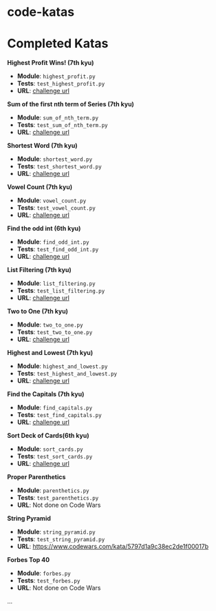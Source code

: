 # code-katas

# Completed Katas

**Highest Profit Wins! (7th kyu)**

- **Module**: `highest_profit.py`
- **Tests**: `test_highest_profit.py`
- **URL**: [challenge url](https://www.codewars.com/kata/the-highest-profit-wins/train/python)

**Sum of the first nth term of Series (7th kyu)**

- **Module**: `sum_of_nth_term.py`
- **Tests**: `test_sum_of_nth_term.py`
- **URL**: [challenge url](http://www.codewars.com/kata/sum-of-the-first-nth-term-of-series/train/python)

**Shortest Word (7th kyu)**

- **Module**: `shortest_word.py`
- **Tests**: `test_shortest_word.py`
- **URL**: [challenge url](https://www.codewars.com/kata/shortest-word/train/python)

**Vowel Count (7th kyu)**

- **Module**: `vowel_count.py`
- **Tests**: `test_vowel_count.py`
- **URL**: [challenge url](https://www.codewars.com/kata/vowel-count/train/python)

**Find the odd int (6th kyu)**

- **Module**: `find_odd_int.py`
- **Tests**: `test_find_odd_int.py`
- **URL**: [challenge url](https://www.codewars.com/kata/54da5a58ea159efa38000836/train/python)

**List Filtering (7th kyu)**

- **Module**: `list_filtering.py`
- **Tests**: `test_list_filtering.py`
- **URL**: [challenge url](https://www.codewars.com/kata/list-filtering/train/python)

**Two to One (7th kyu)**

- **Module**: `two_to_one.py`
- **Tests**: `test_two_to_one.py`
- **URL**: [challenge url](https://www.codewars.com/kata/two-to-one/train/python)

**Highest and Lowest (7th kyu)**

- **Module**: `highest_and_lowest.py`
- **Tests**: `test_highest_and_lowest.py`
- **URL**: [challenge url](http://www.codewars.com/kata/554b4ac871d6813a03000035/train/python)

**Find the Capitals (7th kyu)**

- **Module**: `find_capitals.py`
- **Tests**: `test_find_capitals.py`
- **URL**: [challenge url](https://www.codewars.com/kata/539ee3b6757843632d00026b/train/python)

**Sort Deck of Cards(6th kyu)**

- **Module**: `sort_cards.py`
- **Tests**: `test_sort_cards.py`
- **URL**: [challenge url](https://www.codewars.com/kata/sort-deck-of-cards/train/python)

**Proper Parenthetics**
- **Module**: `parenthetics.py`
- **Tests**: `test_parenthetics.py`
- **URL**: Not done on Code Wars

**String Pyramid**
- **Module**: `string_pyramid.py`
- **Tests**: `test_string_pyramid.py`
- **URL**: https://www.codewars.com/kata/5797d1a9c38ec2de1f00017b

**Forbes Top 40**
- **Module**: `forbes.py`
- **Tests**: `test_forbes.py`
- **URL**: Not done on Code Wars



...
